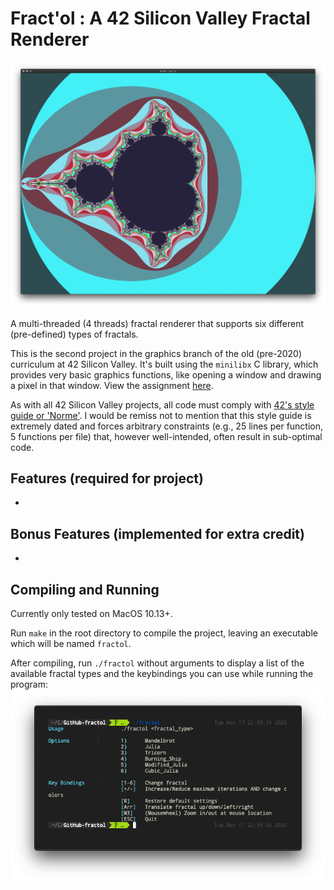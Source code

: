 # Fract'ol : A 42 Silicon Valley Fractal Renderer

![screenshot](/screenshots/mandelbrot.png?raw=true)

A multi-threaded (4 threads) fractal renderer that supports six different (pre-defined) types of fractals.

This is the second project in the graphics branch of the old (pre-2020) curriculum at 42 Silicon Valley. It's built using the `minilibx` C library, which provides very basic graphics functions, like opening a window and drawing a pixel in that window. View the assignment [here](https://github.com/jakemgilfix/ft_fractol-Fractal-Fun/blob/master/fract_ol.en.pdf).

As with all 42 Silicon Valley projects, all code must comply with [42's style guide or 'Norme'](https://github.com/jakemgilfix/ft_fractol-Fractal-Fun/blob/master/norme.en.pdf). I would be remiss not to mention that this style guide is extremely dated and forces arbitrary constraints (e.g., 25 lines per function, 5 functions per file) that, however well-intended, often result in sub-optimal code.

## Features (required for project)
* 

## Bonus Features (implemented for extra credit)
* 

## Compiling and Running
Currently only tested on MacOS 10.13+.

Run `make` in the root directory to compile the project, leaving an executable which will be named `fractol`.

After compiling, run `./fractol` without arguments to display a list of the available fractal types and the keybindings you can use while running the program:
![screenshot](/screenshots/menu.png?raw=true)
